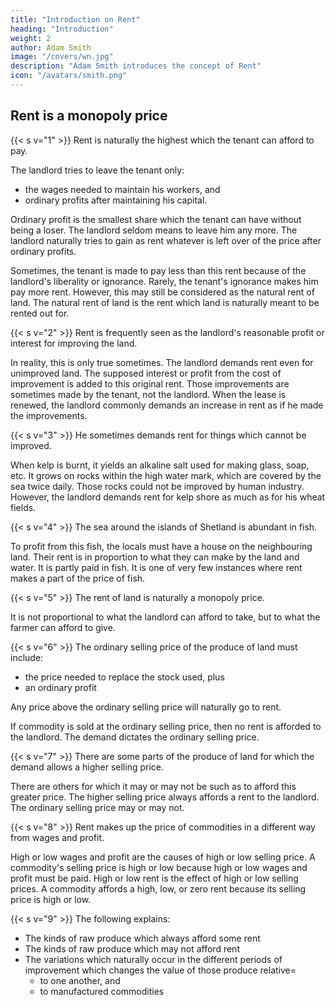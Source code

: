 ```yaml
---
title: "Introduction on Rent"
heading: "Introduction"
weight: 2
author: Adam Smith
image: "/covers/wn.jpg"
description: "Adam Smith introduces the concept of Rent"
icon: "/avatars/smith.png"
---
```



## Rent is a monopoly price


{{< s v="1" >}} Rent is naturally the highest which the tenant can afford to pay.

The landlord tries to leave the tenant only:
- the wages needed to maintain his workers, and
- ordinary profits after maintaining his capital.

Ordinary profit is the smallest share which the tenant can have without being a loser.
The landlord seldom means to leave him any more.
The landlord naturally tries to gain as rent whatever is left over of the price after ordinary profits.

Sometimes, the tenant is made to pay less than this rent because of the landlord's liberality or ignorance.
Rarely, the tenant's ignorance makes him pay more rent.
However, this may still be considered as the natural rent of land.
The natural rent of land is the rent which land is naturally meant to be rented out for.

{{< s v="2" >}} Rent is frequently seen as the landlord's reasonable profit or interest for improving the land.

In reality, this is only true sometimes.
The landlord demands rent even for unimproved land.
The supposed interest or profit from the cost of improvement is added to this original rent.
Those improvements are sometimes made by the tenant, not the landlord.
When the lease is renewed, the landlord commonly demands an increase in rent as if he made the improvements.

{{< s v="3" >}} He sometimes demands rent for things which cannot be improved.

When kelp is burnt, it yields an alkaline salt used for making glass, soap, etc.
It grows on rocks within the high water mark, which are covered by the sea twice daily.
Those rocks could not be improved by human industry.
However, the landlord demands rent for kelp shore as much as for his wheat fields.

{{< s v="4" >}} The sea around the islands of Shetland is abundant in fish.

To profit from this fish, the locals must have a house on the neighbouring land.
Their rent is in proportion to what they can make by the land and water.
It is partly paid in fish.
It is one of very few instances where rent makes a part of the price of fish.

{{< s v="5" >}} The rent of land is naturally a monopoly price.

It is not proportional to what the landlord can afford to take, but to what the farmer can afford to give.

{{< s v="6" >}} The ordinary selling price of the produce of land must include:
- the price needed to replace the stock used, plus
- an ordinary profit

Any price above the ordinary selling price will naturally go to rent.

If commodity is sold at the ordinary selling price, then no rent is afforded to the landlord.
The demand dictates the ordinary selling price.


{{< s v="7" >}} There are some parts of the produce of land for which the demand allows a higher selling price.

There are others for which it may or may not be such as to afford this greater price.
The higher selling price always affords a rent to the landlord.
The ordinary selling price may or may not.


{{< s v="8" >}} Rent makes up the price of commodities in a different way from wages and profit.

High or low wages and profit are the causes of high or low selling price.
A commodity's selling price is high or low because high or low wages and profit must be paid.
High or low rent is the effect of high or low selling prices.
A commodity affords a high, low, or zero rent because its selling price is high or low.

{{< s v="9" >}} The following explains: 
- The kinds of raw produce which always afford some rent
- The kinds of raw produce which may not afford rent
- The variations which naturally occur in the different periods of improvement which changes the value of those produce relative= 
  - to one another, and
  - to manufactured commodities

